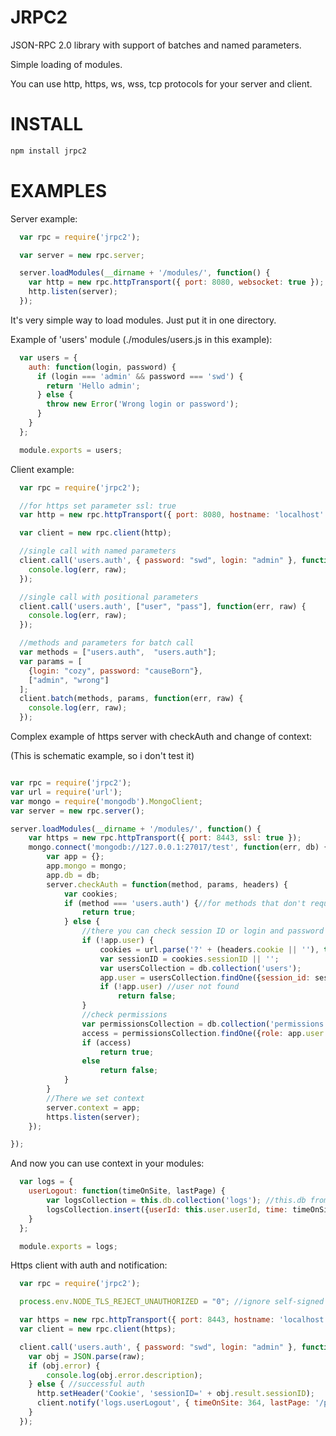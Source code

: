 JRPC2
=====

JSON-RPC 2.0 library with support of batches and named parameters.

Simple loading of modules.

You can use http, https, ws, wss, tcp protocols for your server and client.


INSTALL
=====

```bash
npm install jrpc2
```

EXAMPLES
=====

Server example:

```javascript
  var rpc = require('jrpc2');

  var server = new rpc.server;

  server.loadModules(__dirname + '/modules/', function() {
    var http = new rpc.httpTransport({ port: 8080, websocket: true });
    http.listen(server);
  });
```

It's very simple way to load modules. Just put it in one directory.

Example of 'users' module (./modules/users.js in this example):

```javascript
  var users = {
    auth: function(login, password) {
      if (login === 'admin' && password === 'swd') {
        return 'Hello admin';
      } else {
        throw new Error('Wrong login or password');
      }
    }
  };

  module.exports = users;
```

Client example:

```javascript
  var rpc = require('jrpc2');

  //for https set parameter ssl: true
  var http = new rpc.httpTransport({ port: 8080, hostname: 'localhost' });

  var client = new rpc.client(http);

  //single call with named parameters
  client.call('users.auth', { password: "swd", login: "admin" }, function(err, raw) {
    console.log(err, raw);
  });

  //single call with positional parameters
  client.call('users.auth', ["user", "pass"], function(err, raw) {
    console.log(err, raw);
  });

  //methods and parameters for batch call
  var methods = ["users.auth",  "users.auth"];
  var params = [
    {login: "cozy", password: "causeBorn"},
    ["admin", "wrong"]
  ];
  client.batch(methods, params, function(err, raw) {
    console.log(err, raw);
  });
```


Complex example of https server with checkAuth and change of context:

(This is schematic example, so i don't test it)
```javascript

var rpc = require('jrpc2');
var url = require('url');
var mongo = require('mongodb').MongoClient;
var server = new rpc.server();

server.loadModules(__dirname + '/modules/', function() {
    var https = new rpc.httpTransport({ port: 8443, ssl: true });
    mongo.connect('mongodb://127.0.0.1:27017/test', function(err, db) {
        var app = {};
        app.mongo = mongo;
        app.db = db;
        server.checkAuth = function(method, params, headers) {
            var cookies;
            if (method === 'users.auth') {//for methods that don't require authorization
                return true;
            } else {
                //there you can check session ID or login and password of basic auth in headers. And check whether the user has access to that method
                if (!app.user) {
                    cookies = url.parse('?' + (headers.cookie || ''), true).query;
                    var sessionID = cookies.sessionID || '';
                    var usersCollection = db.collection('users');
                    app.user = usersCollection.findOne({session_id: sessionID});
                    if (!app.user) //user not found
                        return false;
                }
                //check permissions
                var permissionsCollection = db.collection('permissions');
                access = permissionsCollection.findOne({role: app.user.role, method: method});
                if (access)
                    return true;
                else
                    return false;
            }
        }
        //There we set context
        server.context = app;
        https.listen(server);
    });

});
```

And now you can use context in your modules:

```javascript
  var logs = {
    userLogout: function(timeOnSite, lastPage) {
        var logsCollection = this.db.collection('logs'); //this.db from context of app
        logsCollection.insert({userId: this.user.userId, time: timeOnSite, lastPage: lastPage}, ); //this.user from context of app
    }
  };

  module.exports = logs;
```

Https client with auth and notification:

```javascript
  var rpc = require('jrpc2');

  process.env.NODE_TLS_REJECT_UNAUTHORIZED = "0"; //ignore self-signed sertificate, remove for production

  var https = new rpc.httpTransport({ port: 8443, hostname: 'localhost', ssl: true });
  var client = new rpc.client(https);

  client.call('users.auth', { password: "swd", login: "admin" }, function(err, raw) {
    var obj = JSON.parse(raw);
    if (obj.error) {
        console.log(obj.error.description);
    } else { //successful auth
      http.setHeader('Cookie', 'sessionID=' + obj.result.sessionID);
      client.notify('logs.userLogout', { timeOnSite: 364, lastPage: '/price' });
    }
  });
```